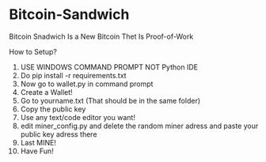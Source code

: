 # Bitcoin-Sandwich
Bitcoin Snadwich Is  a New Bitcoin Thet Is Proof-of-Work


How to Setup?
1. USE WINDOWS COMMAND PROMPT NOT Python IDE
2. Do pip install -r requirements.txt
3. Now go to wallet.py in command prompt
4. Create a Wallet!
5. Go to yourname.txt (That should be in the same folder)
6. Copy the public key
7. Use any text/code editor you want!
8. edit miner_config.py and delete the random miner adress and paste your public key adress there
10. Last MINE!
11. Have Fun!
